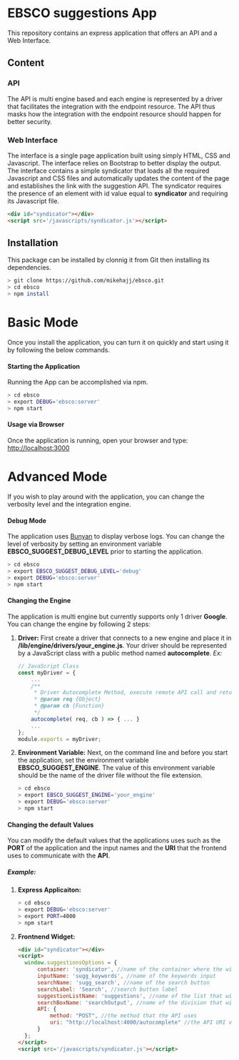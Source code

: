 # EBSCO suggestions App
This repository contains an express application that offers an API and a Web Interface.

## Content

### API
The API is multi engine based and each engine is represented by a driver that facilitates the integration with the endpoint resource.
The API thus masks how the integration with the endpoint resource should happen for better security.

### Web Interface
The interface is a single page application built using simply HTML, CSS and Javascript.
The interface relies on Bootstrap to better display the output.
The interface contains a simple syndicator that loads all the required Javascript and CSS files and automatically updates the content of the page and establishes the link with the suggestion API.
The syndicator requires the presence of an element with id value equal to **syndicator** and requiring its Javascript file.

```html
<div id="syndicator"></div>
<script src='/javascripts/syndicator.js'></script>
```

## Installation
This package can be installed by clonnig it from Git then installing its dependencies.
```bash
> git clone https://github.com/mikehajj/ebsco.git
> cd ebsco
> npm install
```

# Basic Mode
Once you install the application, you can turn it on quickly and start using it by following the below commands.

#### Starting the Application
Running the App can be accomplished via npm.
```bash
> cd ebsco
> export DEBUG='ebsco:server'
> npm start
```

#### Usage via Browser
Once the application is running, open your browser and type: [http://localhost:3000](http://localhost:3000)

# Advanced Mode 
If you wish to play around with the application, you can change the verbosity level and the integration engine.

#### Debug Mode
The application uses [Bunyan](https://www.npmjs.com/package/bunyan#levels) to display verbose logs. 
You can change the level of verbosity by setting an environment variable **EBSCO_SUGGEST_DEBUG_LEVEL** prior to starting the application.
```bash
> cd ebsco
> export EBSCO_SUGGEST_DEBUG_LEVEL='debug'
> export DEBUG='ebsco:server'
> npm start
```

#### Changing the Engine
The application is multi engine but currently supports only 1 driver **Google**.
You can change the engine by following 2 steps:
1. **Driver:**
    First create a driver that connects to a new engine and place it in **/lib/engine/drivers/your_engine.js**.
    Your driver should be represented by a JavaScript class with a public method named **autocomplete**.
    *Ex:*
    ```js
    // JavaScript Class
    const myDriver = { 
        ... 
        /**
	     * Driver Autocomplete Method, execute remote API call and return a JSON response
	     * @param req {Object}
	     * @param cb {Function}
	     */
        autocomplete( req, cb ) => { ... }
        ...
    };
    module.exports = myDriver;
    ```

2. **Environment Variable:**
    Next, on the command line and before you start the application, set the environment variable **EBSCO_SUGGEST_ENGINE**.
    The value of this environment variable should be the name of the driver file without the file extension.
    ```bash
    > cd ebsco
    > export EBSCO_SUGGEST_ENGINE='your_engine'
    > export DEBUG='ebsco:server'
    > npm start
    ```
   
#### Changing the default Values
You can modify the default values that the applications uses such as the **PORT** of the application and the input names and the **URI** that the frontend uses to communicate with the **API**.
   
##### Example: 
1. **Express Applicaiton:**
      ```bash
      > cd ebsco
      > export DEBUG='ebsco:server'
      > export PORT=4000
      > npm start
      ```
    
2. **Frontnend Widget:**
      ```html
      <div id="syndicator"></div>
      <script>
    	window.suggestionsOptions = {
    		container: 'syndicator', //name of the container where the widget populates
    		inputName: 'sugg_keywords', //name of the keywords input 
    		searchName: 'sugg_search', //name of the search button
    		searchLabel: 'Search', //search button label
    		suggestionListName: 'suggestions', //name of the list that will show the suggestions
    		searchBoxName: 'searchOutput', //name of the division that will display the error message if any
    		API: {
    			method: "POST", //the method that the API uses
    			uri: "http://localhost:4000/autocomplete" //the API URI value
    		}
    	};
      </script>
      <script src='/javascripts/syndicator.js'></script>
      ```